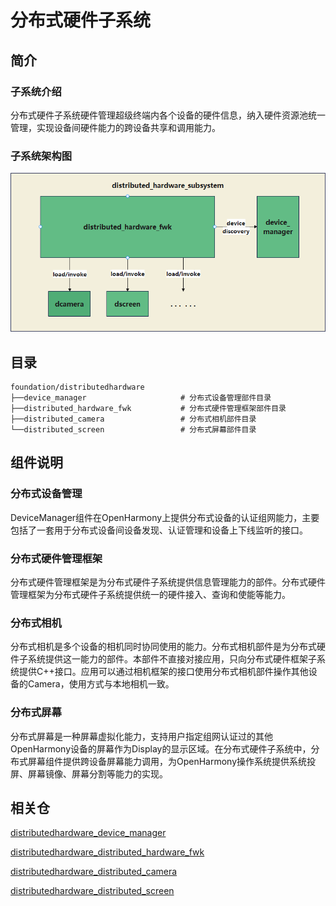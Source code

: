 # 分布式硬件子系统

## 简介

### 子系统介绍

分布式硬件子系统硬件管理超级终端内各个设备的硬件信息，纳入硬件资源池统一管理，实现设备间硬件能力的跨设备共享和调用能力。

### 子系统架构图

![分布式硬件子系统](./figures/%E5%88%86%E5%B8%83%E5%BC%8F%E7%A1%AC%E4%BB%B6%E5%AD%90%E7%B3%BB%E7%BB%9F%E6%9E%B6%E6%9E%84%E5%9B%BE.png)

## 目录

```
foundation/distributedhardware
├──device_manager                     # 分布式设备管理部件目录
├──distributed_hardware_fwk           # 分布式硬件管理框架部件目录
├──distributed_camera                 # 分布式相机部件目录
└──distributed_screen                 # 分布式屏幕部件目录
```

## 组件说明

### 分布式设备管理

DeviceManager组件在OpenHarmony上提供分布式设备的认证组网能力，主要包括了一套用于分布式设备间设备发现、认证管理和设备上下线监听的接口。

### 分布式硬件管理框架

分布式硬件管理框架是为分布式硬件子系统提供信息管理能力的部件。分布式硬件管理框架为分布式硬件子系统提供统一的硬件接入、查询和使能等能力。

### 分布式相机

分布式相机是多个设备的相机同时协同使用的能力。分布式相机部件是为分布式硬件子系统提供这一能力的部件。本部件不直接对接应用，只向分布式硬件框架子系统提供C++接口。应用可以通过相机框架的接口使用分布式相机部件操作其他设备的Camera，使用方式与本地相机一致。

### 分布式屏幕

分布式屏幕是一种屏幕虚拟化能力，支持用户指定组网认证过的其他OpenHarmony设备的屏幕作为Display的显示区域。在分布式硬件子系统中，分布式屏幕组件提供跨设备屏幕能力调用，为OpenHarmony操作系统提供系统投屏、屏幕镜像、屏幕分割等能力的实现。

## 相关仓

[distributedhardware\_device\_manager](https://gitee.com/openharmony/distributedhardware_device_manager)

[distributedhardware\_distributed\_hardware\_fwk](https://gitee.com/openharmony/distributedhardware_distributed_hardware_fwk)

[distributedhardware\_distributed\_camera](https://gitee.com/openharmony/distributedhardware_distributed_camera)

[distributedhardware\_distributed\_screen](https://gitee.com/openharmony/distributedhardware_distributed_screen)